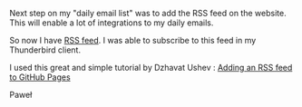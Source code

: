 Next step on my "daily email list" was to add the RSS feed on the website.
This will enable a lot of integrations to my daily emails.


So now I have [RSS feed](https://creyn.github.io/daily/feed.xml). I was
able to subscribe to this feed in my Thunderbird client.


I used this great and simple tutorial by Dzhavat Ushev : [Adding an RSS
feed to GitHub Pages](
https://dzhavat.github.io/2020/01/19/adding-an-rss-feed-to-github-pages.html
)


Paweł

